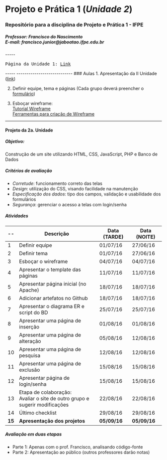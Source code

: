 # Projeto e Prática 1 (_Unidade 2_)
<h3>Repositório para a disciplina de Projeto e Prática 1 - IFPE</h3>
<h5>Professor: Francisco do Nascimento <BR />
E-mail: francisco.junior@jaboatao.ifpe.edu.br
</h5>
-----
<pre>
Página da Unidade 1: <a href="README2.md">Link</a>
</pre>
-----
----------------------------
### Aulas
1. Apresentação da II Unidade (<a href="http://prezi.com/emxraa0go0tq/?utm_campaign=share&utm_medium=copy&rc=ex0share" target="_blank">link</a>)

2. Definir equipe, tema e páginas (Cada grupo deverá preencher o <a href="http://goo.gl/forms/BR968XT5QvMekKfC2">formulário</a>)

3. Esboçar wireframe: <br />
<a href="http://desenvolvimentoparaweb.com/ux/wireframe-web-guia-completo/">Tutorial Wireframe</a><br />
<a href="http://desenvolvimentoparaweb.com/ux/ferramentas-criacao-wireframes/">Ferramentas para criação de Wireframe</a>

-------
#### Projeto da 2a. Unidade 
##### Objetivo: 
Construção de um site utilizando HTML, CSS, JavaScript, PHP e Banco de Dados
##### Critérios de avaliação
* *Corretude*: funcionamento correto das telas
* *Design*: utilização do CSS, visando facilidade na manutenção
* *Especificação dos dados*: tipo dos campos, validação e usabilidade dos formulários
* *Segurança*: gerenciar o acesso a telas com login/senha

##### Atividades
-- | Descrição | Data (TARDE) | Data (NOITE)
---|----|---- | ----
1 | Definir equipe | 01/07/16 | 27/06/16
2 | Definir tema | 01/07/16 | 27/06/16
3 | Esboçar o wireframe | 04/07/16 | 04/07/16
4 | Apresentar o template das páginas | 11/07/16 | 11/07/16
5 | Apresentar página inicial (no Apache) | 18/07/16  | 18/07/16
6 | Adicionar artefatos no Github | 18/07/16 | 18/07/16
7 | Apresentar o diagrama ER e script do BD | 25/07/16 | 25/07/16
8 | Apresentar uma página de inserção | 01/08/16 | 01/08/16 
9 | Apresentar uma página de alteração | 05/08/16 | 12/08/16
10 | Apresentar uma página de pesquisa | 12/08/16 | 12/08/16
11 | Apresentar uma página de exclusão | 15/08/16 | 15/08/16
12 | Apresentar página de login/senha | 15/08/16 | 15/08/16
13 | Etapa de colaboração: <BR/> Avaliar o site de outro grupo e sugerir modificações | 22/08/16 | 22/08/16
14 | Último checklist | 29/08/16 | 29/08/16
**15** | **Apresentação dos projetos** | **05/09/16** | **05/09/16**

##### Avaliação em duas etapas
* Parte 1: Apenas com o prof. Francisco, analisando código-fonte
* Parte 2: Apresentação ao público (outros professores darão notas)

